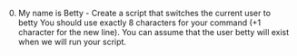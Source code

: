 0. My name is Betty - Create a script that switches the current user to betty
You should use exactly 8 characters for your command (+1 character for the new line). 
You can assume that the user betty will exist when we will run your script.


